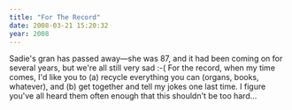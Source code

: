 ```yaml
---
title: "For The Record"
date: 2008-03-21 15:20:32
year: 2008
---
```

Sadie's gran has passed away—she was 87, and it had been coming on for several years, but we're all still very sad :-(  For the record, when my time comes, I'd like you to (a) recycle everything you can (organs, books, whatever), and (b) get together and tell my jokes one last time.  I figure you've all heard them often enough that this shouldn't be too hard…
